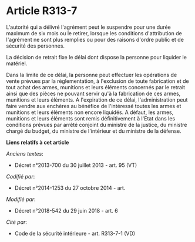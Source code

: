 # Article R313-7

L'autorité qui a délivré l'agrément peut le suspendre pour une durée maximum de six mois ou le retirer, lorsque les
conditions d'attribution de l'agrément ne sont plus remplies ou pour des raisons d'ordre public et de sécurité des personnes.

La décision de retrait fixe le délai dont dispose la personne pour liquider le matériel.

Dans la limite de ce délai, la personne peut effectuer les opérations de vente prévues par la réglementation, à l'exclusion
de toute fabrication et de tout achat des armes, munitions et leurs éléments concernés par le retrait ainsi que des pièces ne
pouvant servir qu'à la fabrication de ces armes, munitions et leurs éléments. A l'expiration de ce délai, l'administration
peut faire vendre aux enchères au bénéfice de l'intéressé toutes les armes et munitions et leurs éléments non encore
liquidés. A défaut, les armes, munitions et leurs éléments sont remis définitivement à l'Etat dans les conditions prévues par
arrêté conjoint du ministre de la justice, du ministre chargé du budget, du ministre de l'intérieur et du ministre de la
défense.

**Liens relatifs à cet article**

_Anciens textes_:

  - Décret n°2013-700 du 30 juillet 2013 - art. 95 (VT)

_Codifié par_:

  - Décret n°2014-1253 du 27 octobre 2014 - art.

_Modifié par_:

  - Décret n°2018-542 du 29 juin 2018 - art. 6

_Cité par_:

  - Code de la sécurité intérieure - art. R313-7-1 (VD)
